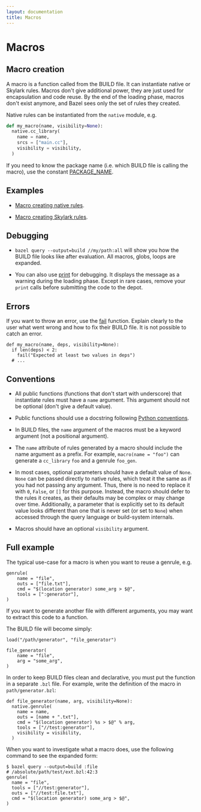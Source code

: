 ```yaml
---
layout: documentation
title: Macros
---
```

# Macros

## Macro creation

A macro is a function called from the BUILD file. It can instantiate native
or Skylark rules. Macros don't give additional power, they are just used for
encapsulation and code reuse. By the end of the loading phase, macros don't
exist anymore, and Bazel sees only the set of rules they created.

Native rules can be instantiated from the `native` module, e.g.

```python
def my_macro(name, visibility=None):
  native.cc_library(
    name = name,
    srcs = ["main.cc"],
    visibility = visibility,
  )
```

If you need to know the package name (i.e. which BUILD file is calling the
macro), use the constant [PACKAGE_NAME](lib/globals.html#PACKAGE_NAME).

## Examples

* [Macro creating native rules](cookbook.md#macro_native).

* [Macro creating Skylark rules](cookbook.md#macro_skylark).

## Debugging

* `bazel query --output=build //my/path:all` will show you how the BUILD
file looks like after evaluation. All macros, globs, loops are expanded.

* You can also use [print](lib/globals.html#print) for debugging. It displays
the message as a warning during the loading phase. Except in rare cases, remove
your `print` calls before submitting the code to the depot.

## Errors

If you want to throw an error, use the [fail](lib/globals.html#fail) function.
Explain clearly to the user what went wrong and how to fix their BUILD file. It
is not possible to catch an error.

```
def my_macro(name, deps, visibility=None):
  if len(deps) < 2:
    fail("Expected at least two values in deps")
  # ...
```

## Conventions

* All public functions (functions that don't start with underscore) that
instantiate rules must have a `name` argument. This argument should not be
optional (don't give a default value).

* Public functions should use a docstring following [Python
  conventions](https://google-styleguide.googlecode.com/svn/trunk/pyguide.html?showone=Comments#Comments).

* In BUILD files, the `name` argument of the macros must be a keyword
  argument (not a positional argument).

* The `name` attribute of rules generated by a macro should include the name
  argument as a prefix. For example, `macro(name = "foo")` can generate a
  `cc_library` `foo` and a genrule `foo_gen`.

* In most cases, optional parameters should have a default value of `None`.
  `None` can be passed directly to native rules, which treat it the same as if
  you had not passing any argument. Thus, there is no need to replace it with
  `0`, `False`, or `[]` for this purpose. Instead, the macro should defer to the
  rules it creates, as their defaults may be complex or may change over time.
  Additionally, a parameter that is explicitly set to its default value looks
  different than one that is never set (or set to `None`) when accessed through
  the query language or build-system internals.

* Macros should have an optional `visibility` argument.

## Full example

The typical use-case for a macro is when you want to reuse a genrule, e.g.

```
genrule(
    name = "file",
    outs = ["file.txt"],
    cmd = "$(location generator) some_arg > $@",
    tools = [":generator"],
)
```

If you want to generate another file with different arguments, you may want to
extract this code to a function.

The BUILD file will become simply:

```
load("/path/generator", "file_generator")

file_generator(
    name = "file",
    arg = "some_arg",
)
```

In order to keep BUILD files clean and declarative, you must put the function in
a separate `.bzl` file. For example, write the definition of the macro in
`path/generator.bzl`:

```
def file_generator(name, arg, visibility=None):
  native.genrule(
    name = name,
    outs = [name + ".txt"],
    cmd = "$(location generator) %s > $@" % arg,
    tools = ["//test:generator"],
    visibility = visibility,
  )
```

When you want to investigate what a macro does, use the following command to
see the expanded form:

```
$ bazel query --output=build :file
# /absolute/path/test/ext.bzl:42:3
genrule(
  name = "file",
  tools = ["//test:generator"],
  outs = ["//test:file.txt"],
  cmd = "$(location generator) some_arg > $@",
)
```

